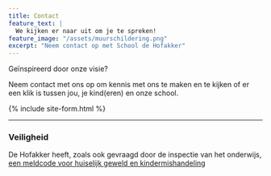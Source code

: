 ```yaml
---
title: Contact
feature_text: |
  We kijken er naar uit om je te spreken!
feature_image: "/assets/muurschildering.png"
excerpt: "Neem contact op met School de Hofakker"
---
```

Geïnspireerd door onze visie?

Neem contact met ons op om kennis met ons te maken en te kijken of er een klik is tussen jou, je kind(eren) en onze school.

{% include site-form.html %}

---
### Veiligheid
De Hofakker heeft, zoals ook gevraagd door de inspectie van het onderwijs, [een meldcode voor huiselijk geweld en kindermishandeling](/assets/Meldcode-huiselijk-geweld.pdf)
